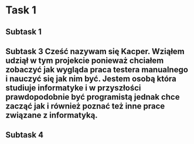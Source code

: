  <h1> Task 1
 <h2> Subtask 1
 <h2> Subtask 3
  Cześć nazywam się Kacper. Wziąłem udziął w tym projekcie ponieważ chciałem zobaczyć jak wygląda praca testera manualnego i nauczyć się jak nim być. Jestem osobą która studiuje informatyke i w przyszłości prawdopodobnie być programistą jednak chce zacząć jak i również poznać też inne prace związane z informatyką.
 <h2> Subtask 4
